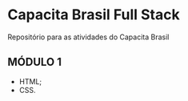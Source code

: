 # Capacita Brasil Full Stack
<p> Repositório para as atividades do Capacita Brasil</p>

## MÓDULO 1
- HTML;
- CSS.
